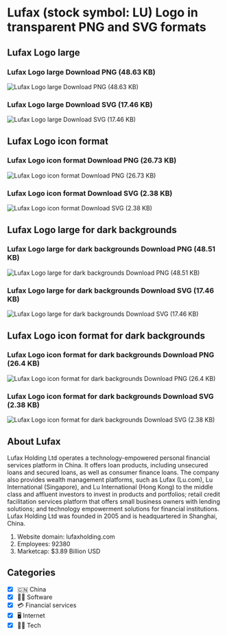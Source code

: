 # Lufax (stock symbol: LU) Logo in transparent PNG and SVG formats

## Lufax Logo large

### Lufax Logo large Download PNG (48.63 KB)

![Lufax Logo large Download PNG (48.63 KB)](/img/orig/LU_BIG-b8081cf9.png)

### Lufax Logo large Download SVG (17.46 KB)

![Lufax Logo large Download SVG (17.46 KB)](/img/orig/LU_BIG-90549d54.svg)

## Lufax Logo icon format

### Lufax Logo icon format Download PNG (26.73 KB)

![Lufax Logo icon format Download PNG (26.73 KB)](/img/orig/LU-f211c690.png)

### Lufax Logo icon format Download SVG (2.38 KB)

![Lufax Logo icon format Download SVG (2.38 KB)](/img/orig/LU-e1eb2488.svg)

## Lufax Logo large for dark backgrounds

### Lufax Logo large for dark backgrounds Download PNG (48.51 KB)

![Lufax Logo large for dark backgrounds Download PNG (48.51 KB)](/img/orig/LU_BIG.D-187a1222.png)

### Lufax Logo large for dark backgrounds Download SVG (17.46 KB)

![Lufax Logo large for dark backgrounds Download SVG (17.46 KB)](/img/orig/LU_BIG.D-6afcfa9c.svg)

## Lufax Logo icon format for dark backgrounds

### Lufax Logo icon format for dark backgrounds Download PNG (26.4 KB)

![Lufax Logo icon format for dark backgrounds Download PNG (26.4 KB)](/img/orig/LU.D-6c4aa9f7.png)

### Lufax Logo icon format for dark backgrounds Download SVG (2.38 KB)

![Lufax Logo icon format for dark backgrounds Download SVG (2.38 KB)](/img/orig/LU.D-52b9e7d8.svg)

## About Lufax

Lufax Holding Ltd operates a technology-empowered personal financial services platform in China. It offers loan products, including unsecured loans and secured loans, as well as consumer finance loans. The company also provides wealth management platforms, such as Lufax (Lu.com), Lu International (Singapore), and Lu International (Hong Kong) to the middle class and affluent investors to invest in products and portfolios; retail credit facilitation services platform that offers small business owners with lending solutions; and technology empowerment solutions for financial institutions. Lufax Holding Ltd was founded in 2005 and is headquartered in Shanghai, China.

1. Website domain: lufaxholding.com
2. Employees: 92380
3. Marketcap: $3.89 Billion USD


## Categories
- [x] 🇨🇳 China
- [x] 👨‍💻 Software
- [x] 💳 Financial services
- [x] 🖥️ Internet
- [x] 👩‍💻 Tech
